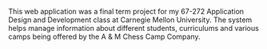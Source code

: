 This web application was a final term project for my 67-272 Application Design and Development class at Carnegie Mellon University. The system helps manage information about different students, curriculums and various camps being offered by the A & M Chess Camp Company.
